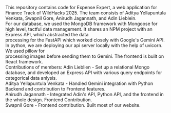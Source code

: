 This repository contains code for Expense Expert, a web application for Finance Track of WildHacks 2025. The team consists of Aditya Yellapuntula Venkata, Swapnil Gore, Anirudh Jagannath, and Adin Lieblein.  
For our database, we used the MongoDB framework with Mongoose for high level, tactful data management. It shares an NPM project with an Express API, which abstracted the data  
processing for the FastAPI which worked closely with Google's Gemini API. In python, we are deploying our api server locally with the help of uvicorn. We used pillow for  
processing images before sending them to Gemini. The frontend is built on React framework.  
Contributions of members: 
Adin Lieblien - Set up a relational Mongo database, and developed an Express API with various query endpoints for categorical data anlysis.  
Aditya Yellapuntula Venkata - Handled Gemini integration with Python Backend and contribution to Frontend features.  
Anirudh Jagannath - Integrated Adin's API, Python API, and the frontend in the whole design. Frontend Contribution.  
Swapnil Gore - Frontend contribution. Built most of our website.
